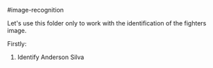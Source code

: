 #image-recognition

Let's use this folder only to work with the identification of the fighters image.

Firstly:

1. Identify Anderson Silva